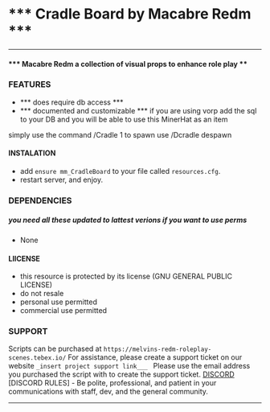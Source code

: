 # *** Cradle Board by Macabre Redm ***
----
#### *** Macabre Redm a collection of visual props to enhance role play **
 
### FEATURES 
* *** does require db access ***
* *** documented and customizable ***
if you are using vorp add the sql to your DB and you will be able to use this MinerHat as an item

simply use the command /Cradle 1 to spawn
use /Dcradle despawn
 
#### INSTALATION
* add `ensure mm_CradleBoard` to your file called `resources.cfg`.  
* restart server, and enjoy.

### DEPENDENCIES
##### you need all these updated to lattest verions if you want to use perms 
*  None

#### LlICENSE
* this resource is protected by its license (GNU GENERAL PUBLIC LICENSE)
* do not resale
* personal use permitted
* commercial use permitted

### SUPPORT
Scripts can be purchased at `https://melvins-redm-roleplay-scenes.tebex.io/`
For assistance, please create a support ticket on our website `_insert project support link___ ` 
Please use the email address you purchased the script with to create the support ticket.
[DISCORD](`https://discord.gg/NbPgFjtc`)
[DISCORD RULES] - Be polite, professional, and patient in your communications with staff, dev, and the general community.

___